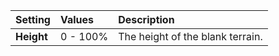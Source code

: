 | Setting    | Values      | Description                      |
| :--------- | :---------- | :------------------------------- |
| **Height** | 0 - 100% | The height of the blank terrain. |

